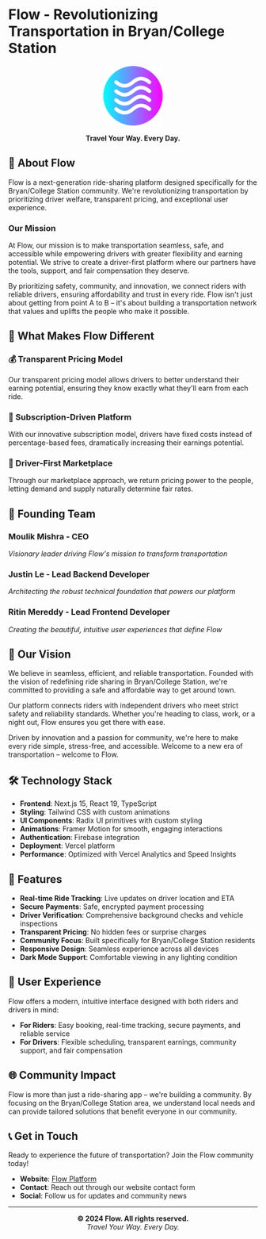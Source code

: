 # Flow - Revolutionizing Transportation in Bryan/College Station

<div align="center">
  <img src="public/logo.png" alt="Flow Logo" width="120" height="120">
  
  **Travel Your Way. Every Day.**
</div>

## 🚗 About Flow

Flow is a next-generation ride-sharing platform designed specifically for the Bryan/College Station community. We're revolutionizing transportation by prioritizing driver welfare, transparent pricing, and exceptional user experience.

### Our Mission

At Flow, our mission is to make transportation seamless, safe, and accessible while empowering drivers with greater flexibility and earning potential. We strive to create a driver-first platform where our partners have the tools, support, and fair compensation they deserve.

By prioritizing safety, community, and innovation, we connect riders with reliable drivers, ensuring affordability and trust in every ride. Flow isn't just about getting from point A to B – it's about building a transportation network that values and uplifts the people who make it possible.

## 🌟 What Makes Flow Different

### 💰 Transparent Pricing Model
Our transparent pricing model allows drivers to better understand their earning potential, ensuring they know exactly what they'll earn from each ride.

### 📱 Subscription-Driven Platform
With our innovative subscription model, drivers have fixed costs instead of percentage-based fees, dramatically increasing their earnings potential.

### 🏪 Driver-First Marketplace
Through our marketplace approach, we return pricing power to the people, letting demand and supply naturally determine fair rates.

## 👥 Founding Team

### Moulik Mishra - CEO
*Visionary leader driving Flow's mission to transform transportation*

### Justin Le - Lead Backend Developer  
*Architecting the robust technical foundation that powers our platform*

### Ritin Mereddy - Lead Frontend Developer
*Creating the beautiful, intuitive user experiences that define Flow*

## 🎯 Our Vision

We believe in seamless, efficient, and reliable transportation. Founded with the vision of redefining ride sharing in Bryan/College Station, we're committed to providing a safe and affordable way to get around town.

Our platform connects riders with independent drivers who meet strict safety and reliability standards. Whether you're heading to class, work, or a night out, Flow ensures you get there with ease.

Driven by innovation and a passion for community, we're here to make every ride simple, stress-free, and accessible. Welcome to a new era of transportation – welcome to Flow.

## 🛠️ Technology Stack

- **Frontend**: Next.js 15, React 19, TypeScript
- **Styling**: Tailwind CSS with custom animations
- **UI Components**: Radix UI primitives with custom styling
- **Animations**: Framer Motion for smooth, engaging interactions
- **Authentication**: Firebase integration
- **Deployment**: Vercel platform
- **Performance**: Optimized with Vercel Analytics and Speed Insights

## 🚀 Features

- **Real-time Ride Tracking**: Live updates on driver location and ETA
- **Secure Payments**: Safe, encrypted payment processing
- **Driver Verification**: Comprehensive background checks and vehicle inspections
- **Transparent Pricing**: No hidden fees or surprise charges
- **Community Focus**: Built specifically for Bryan/College Station residents
- **Responsive Design**: Seamless experience across all devices
- **Dark Mode Support**: Comfortable viewing in any lighting condition

## 📱 User Experience

Flow offers a modern, intuitive interface designed with both riders and drivers in mind:

- **For Riders**: Easy booking, real-time tracking, secure payments, and reliable service
- **For Drivers**: Flexible scheduling, transparent earnings, community support, and fair compensation

## 🌐 Community Impact

Flow is more than just a ride-sharing app – we're building a community. By focusing on the Bryan/College Station area, we understand local needs and can provide tailored solutions that benefit everyone in our community.

## 📞 Get in Touch

Ready to experience the future of transportation? Join the Flow community today!

- **Website**: [Flow Platform](https://roamwithflow.com/)
- **Contact**: Reach out through our website contact form
- **Social**: Follow us for updates and community news

---

<div align="center">
  <strong>© 2024 Flow. All rights reserved.</strong><br>
  <em>Travel Your Way. Every Day.</em>
</div>
